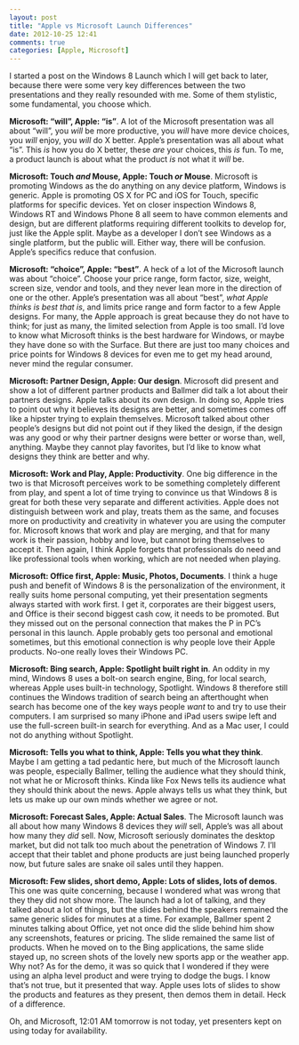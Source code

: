 ```yaml
---
layout: post
title: "Apple vs Microsoft Launch Differences"
date: 2012-10-25 12:41
comments: true
categories: [Apple, Microsoft]
---
```


I started a post on the Windows 8 Launch which I will get back to later, because there were some very key differences between the two presentations and they really resounded with me. Some of them stylistic, some fundamental, you choose which.

**Microsoft: “will”, Apple: “is”**. A lot of the Microsoft presentation was all about “will”, you *will* be more productive, you *will* have more device choices, you *will* enjoy, you *will* do X better. Apple’s presentation was all about what “is”. This *is* how you do X better, these *are* your choices, this *is* fun. To me, a product launch is about what the product *is* not what it *will* be.

**Microsoft: Touch *and* Mouse, Apple: Touch *or* Mouse**. Microsoft is promoting Windows as the do anything on any device platform, Windows is generic. Apple is promoting OS X for PC and iOS for Touch, specific platforms for specific devices. Yet on closer inspection Windows 8, Windows RT and Windows Phone 8 all seem to have common elements and design, but are different platforms requiring different toolkits to develop for, just like the Apple split. Maybe as a developer I don’t see Windows as a single platform, but the public will. Either way, there will be confusion. Apple’s specifics reduce that confusion.

**Microsoft: “choice”, Apple: “best”**. A heck of a lot of the Microsoft launch was about “choice”. Choose your price range, form factor, size, weight, screen size, vendor and tools, and they never lean more in the direction of one or the other. Apple’s presentation was all about “best”, *what Apple thinks is best that is*, and limits price range and form factor to a few Apple designs. For many, the Apple approach is great because they do not have to think; for just as many, the limited selection from Apple is too small. I’d love to know what Microsoft thinks is the best hardware for Windows, or maybe they have done so with the Surface. But there are just too many choices and price points for Windows 8 devices for even me to get my head around, never mind the regular consumer.

**Microsoft: Partner Design, Apple: Our design**. Microsoft did present and show a lot of different partner products and Ballmer did talk a lot about their partners designs. Apple talks about its own design. In doing so, Apple tries to point out why it believes its designs are better, and sometimes comes off like a hipster trying to explain themselves. Microsoft talked about other people’s designs but did not point out if they liked the design, if the design was any good or why their partner designs were better or worse than, well, anything. Maybe they cannot play favorites, but I’d like to know what designs they think are better and why.

**Microsoft: Work and Play, Apple: Productivity**. One big difference in the two is that Microsoft perceives work to be something completely different from play, and spent a lot of time trying to convince us that Windows 8 is great for both these very separate and different activities. Apple does not distinguish between work and play, treats them as the same, and focuses more on productivity and creativity in whatever you are using the computer for. Microsoft knows that work and play are merging,  and that for many work is their passion, hobby and love, but cannot bring themselves to accept it. Then again, I think Apple forgets that professionals do need and like professional tools when working, which are not needed when playing.

**Microsoft: Office first, Apple: Music, Photos, Documents**. I think a huge push and benefit of Windows 8 is the personalization of the environment, it really suits home personal computing, yet their presentation segments always started with work first. I get it, corporates are their biggest users, and Office is their second biggest cash cow, it needs to be promoted. But they missed out on the personal connection that makes the P in PC’s personal in this launch. Apple probably gets too personal and emotional sometimes, but this emotional connection is why people love their Apple products. No-one really loves their Windows PC.

**Microsoft: Bing search, Apple: Spotlight built right in**. An oddity in my mind, Windows 8 uses a bolt-on search engine, Bing, for local search, whereas Apple uses built-in technology, Spotlight. Windows 8 therefore still continues the Windows tradition of search being an afterthought when search has become one of the key ways people *want* to and try to use their computers. I am surprised so many iPhone and iPad users swipe left and use the full-screen built-in search for everything. And as a Mac user, I could not do anything without Spotlight.

**Microsoft: Tells you what to think, Apple: Tells you what they think**. Maybe I am getting a tad pedantic here, but much of the Microsoft launch was people, especially Ballmer, telling the audience what they should think, not what he or Microsoft thinks. Kinda like Fox News tells its audience what they should think about the news. Apple always tells us what they think, but lets us make up our own minds whether we agree or not.

**Microsoft: Forecast Sales, Apple: Actual Sales**. The Microsoft launch was all about how many Windows 8 devices they *will* sell, Apple’s was all about how many they *did* sell. Now, Microsoft seriously dominates the desktop market, but did not talk too much about the penetration of Windows 7. I’ll accept that their tablet and phone products are just being launched properly now, but future sales are snake oil sales until they happen.

**Microsoft: Few slides, short demo, Apple: Lots of slides, lots of demos**. This one was quite concerning, because I wondered what was wrong that they they did not show more. The launch had a lot of talking, and they talked about a lot of things, but the slides behind the speakers remained the same generic slides for minutes at a time. For example, Ballmer spent 2 minutes talking about Office, yet not once did the slide behind him show any screenshots, features or pricing. The slide remained the same list of products. When he moved on to the Bing applications, the same slide stayed up, no screen shots of the lovely new sports app or the weather app. Why not? As for the demo, it was so quick that I wondered if they were using an alpha level product and were trying to dodge the bugs. I know that’s not true, but it presented that way. Apple uses lots of slides to show the products and features as they present, then demos them in detail. Heck of a difference.

Oh, and Microsoft, 12:01 AM tomorrow is not today, yet presenters kept on using today for availability.